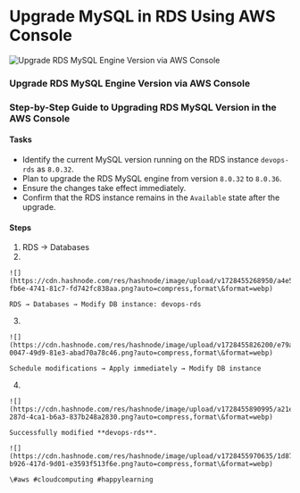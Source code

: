 # Upgrade MySQL in RDS Using AWS Console

![Upgrade RDS MySQL Engine Version via AWS Console](https://cdn.hashnode.com/res/hashnode/image/upload/v1728454711333/5ca77450-f962-4490-80e1-aa830a09f869.png?w=1600\&h=840\&fit=crop\&crop=entropy\&auto=compress,format\&format=webp)

### Upgrade RDS MySQL Engine Version via AWS Console

### Step-by-Step Guide to Upgrading RDS MySQL Version in the AWS Console

#### Tasks <a href="#heading-tasks" id="heading-tasks"></a>

* Identify the current MySQL version running on the RDS instance `devops-rds` as `8.0.32`.
* Plan to upgrade the RDS MySQL engine from version `8.0.32` to `8.0.36`.
* Ensure the changes take effect immediately.
* Confirm that the RDS instance remains in the `Available` state after the upgrade.

#### Steps <a href="#heading-steps" id="heading-steps"></a>

1. RDS → Databases
2.

    ![](https://cdn.hashnode.com/res/hashnode/image/upload/v1728455268950/a4e5d5a2-fb6e-4741-81c7-fd742fc838aa.png?auto=compress,format\&format=webp)

    RDS → Databases → Modify DB instance: devops-rds
3.

    ![](https://cdn.hashnode.com/res/hashnode/image/upload/v1728455826200/e79a7779-0047-49d9-81e3-abad70a78c46.png?auto=compress,format\&format=webp)

    Schedule modifications → Apply immediately → Modify DB instance
4.

    ![](https://cdn.hashnode.com/res/hashnode/image/upload/v1728455890995/a21e0e6f-287d-4ca1-b6a3-837b248a2830.png?auto=compress,format\&format=webp)

    Successfully modified **devops-rds**.

    ![](https://cdn.hashnode.com/res/hashnode/image/upload/v1728455970635/1d87e58a-b926-417d-9d01-e3593f513f6e.png?auto=compress,format\&format=webp)

    \#aws #cloudcomputing #happylearning
